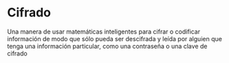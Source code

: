 [Title]: # (Cifrado)
[Order]: # (33)

# Cifrado 

Una manera de usar matemáticas inteligentes para cifrar o codificar información de modo que sólo pueda ser descifrada y leída por alguien que tenga una información particular, como una contraseña o una clave de cifrado